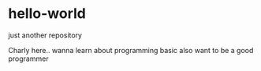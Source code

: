 # hello-world
just another repository

Charly here.. wanna learn about programming basic
also want to be a good programmer
